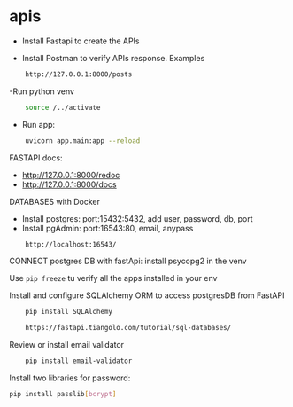 # apis

- Install Fastapi to create the APIs


- Install Postman to verify APIs response. Examples
```bash
    http://127.0.0.1:8000/posts
```
-Run python venv
```bash
    source /../activate
```

- Run app: 
```bash
    uvicorn app.main:app --reload
```

FASTAPI docs:
- http://127.0.0.1:8000/redoc
- http://127.0.0.1:8000/docs

DATABASES with Docker
- Install postgres: port:15432:5432, add user, password, db, port
- Install pgAdmin: port:16543:80, email, anypass
```bash
    http://localhost:16543/
```
CONNECT postgres DB with fastApi: install psycopg2 in the venv

Use ```pip freeze``` tu verify all the apps installed in your env

Install and configure SQLAlchemy ORM to access postgresDB from FastAPI
```bash
    pip install SQLAlchemy
```
```bash 
    https://fastapi.tiangolo.com/tutorial/sql-databases/
```
Review or install email validator
```bash
    pip install email-validator
```
Install two libraries for password:
```bash
pip install passlib[bcrypt]
```